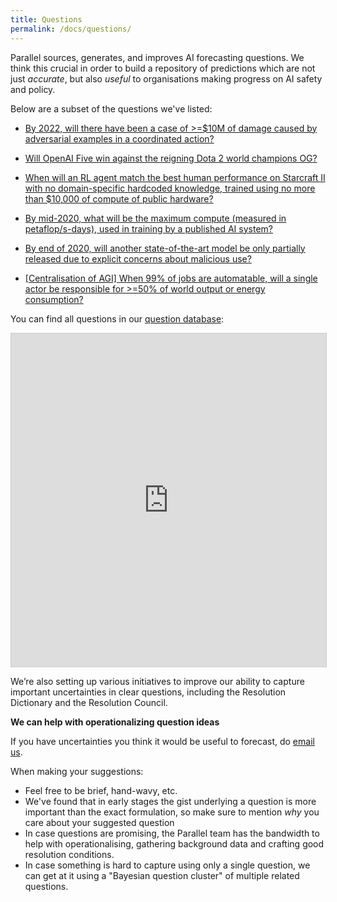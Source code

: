 ```yaml
---
title: Questions
permalink: /docs/questions/
---
```


Parallel sources, generates, and improves AI forecasting questions. We think this crucial in order to build a repository of predictions which are not just *accurate*, but also *useful* to organisations making progress on AI safety and policy.

Below are a subset of the questions we've listed:

- [By 2022, will there have been a case of >=$10M of damage caused by adversarial examples in a coordinated action?](https://ai.metaculus.com/questions/163/by-2022-will-there-have-been-a-case-of-10m-of-damage-caused-by-adversarial-examples-in-a-coordinated-action/)

- [Will OpenAI Five win against the reigning Dota 2 world champions OG?]('https://ai.metaculus.com/questions/135/will-openai-five-win-against-the-reigning-dota-2-world-champions-og/')

- [When will an RL agent match the best human performance on Starcraft II with no domain-specific hardcoded knowledge, trained using no more than $10,000 of compute of public hardware?](https://ai.metaculus.com/questions/2/when-will-an-rl-agent-match-the-best-human-performance-on-starcraft-ii-with-no-domain-specific-hardcoded-knowledge-trained-using-no-more-than-10000-of-compute-of-public-hardware/)

- [By mid-2020, what will be the maximum compute (measured in petaflop/s-days), used in training by a published AI system?](https://ai.metaculus.com/questions/8/by-mid-2020-what-will-be-the-maximum-compute-measured-in-petaflops-days-used-in-training-by-a-published-ai-system/)

- [By end of 2020, will another state-of-the-art model be only partially released due to explicit concerns about malicious use?]('https://ai.metaculus.com/questions/117/by-end-of-2020-will-another-state-of-the-art-model-be-only-partially-released-due-to-explicit-concerns-about-malicious-use/')

- [[Centralisation of AGI] When 99% of jobs are automatable, will a single actor be responsible for >=50% of world output or energy consumption?](https://ai.metaculus.com/questions/167/centralisation-of-agi-when-99-of-jobs-are-automatable-will-a-single-actor-be-responsible-for-50-of-world-output-or-energy-consumption/)

You can find all questions in our [question database](https://airtable.com/shrE9dnTVMJnbaYqs):

<iframe class="airtable-embed" src="https://airtable.com/embed/shrE9dnTVMJnbaYqs?backgroundColor=gray" frameborder="0" onmousewheel="" width="100%" height="533" style="background: transparent; border: 1px solid #ccc;"></iframe>

We’re also setting up various initiatives to improve our ability to capture important uncertainties in clear questions, including the Resolution Dictionary and the Resolution Council.

**We can help with operationalizing question ideas**

If you have uncertainties you think it would be useful to forecast, do [email us](mailto:hello@parallelforecast.com).

When making your suggestions:

- Feel free to be brief, hand-wavy, etc.
- We've found that in early stages the gist underlying a question is more important than the exact formulation, so make sure to mention *why* you care about your suggested question
- In case questions are promising, the Parallel team has the bandwidth to help with operationalising, gathering background data and crafting good resolution conditions.
- In case something is hard to capture using only a single question, we can get at it using a "Bayesian question cluster" of multiple related questions.
